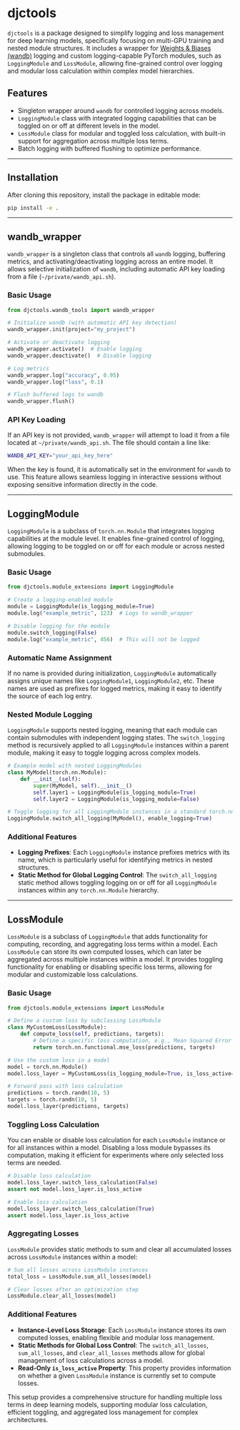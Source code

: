 

# djctools

`djctools` is a package designed to simplify logging and loss management for deep learning models, specifically focusing on multi-GPU training and nested module structures. It includes a wrapper for [Weights & Biases (wandb)](https://wandb.ai/) logging and custom logging-capable PyTorch modules, such as `LoggingModule` and `LossModule`, allowing fine-grained control over logging and modular loss calculation within complex model hierarchies.

## Features

- Singleton wrapper around `wandb` for controlled logging across models.
- `LoggingModule` class with integrated logging capabilities that can be toggled on or off at different levels in the model.
- `LossModule` class for modular and toggled loss calculation, with built-in support for aggregation across multiple loss terms.
- Batch logging with buffered flushing to optimize performance.

---

## Installation

After cloning this repository, install the package in editable mode:

```bash
pip install -e .
```

---

## wandb_wrapper

`wandb_wrapper` is a singleton class that controls all `wandb` logging, buffering metrics, and activating/deactivating logging across an entire model. It allows selective initialization of `wandb`, including automatic API key loading from a file (`~/private/wandb_api.sh`).

### Basic Usage

```python
from djctools.wandb_tools import wandb_wrapper

# Initialize wandb (with automatic API key detection)
wandb_wrapper.init(project="my_project")

# Activate or deactivate logging
wandb_wrapper.activate()  # Enable logging
wandb_wrapper.deactivate()  # Disable logging

# Log metrics
wandb_wrapper.log("accuracy", 0.95)
wandb_wrapper.log("loss", 0.1)

# Flush buffered logs to wandb
wandb_wrapper.flush()
```

### API Key Loading

If an API key is not provided, `wandb_wrapper` will attempt to load it from a file located at `~/private/wandb_api.sh`. The file should contain a line like:

```bash
WANDB_API_KEY="your_api_key_here"
```

When the key is found, it is automatically set in the environment for `wandb` to use. This feature allows seamless logging in interactive sessions without exposing sensitive information directly in the code.

---

## LoggingModule

`LoggingModule` is a subclass of `torch.nn.Module` that integrates logging capabilities at the module level. It enables fine-grained control of logging, allowing logging to be toggled on or off for each module or across nested submodules.

### Basic Usage

```python
from djctools.module_extensions import LoggingModule

# Create a logging-enabled module
module = LoggingModule(is_logging_module=True)
module.log("example_metric", 123)  # Logs to wandb_wrapper

# Disable logging for the module
module.switch_logging(False)
module.log("example_metric", 456)  # This will not be logged
```

### Automatic Name Assignment

If no name is provided during initialization, `LoggingModule` automatically assigns unique names like `LoggingModule1`, `LoggingModule2`, etc. These names are used as prefixes for logged metrics, making it easy to identify the source of each log entry.

### Nested Module Logging

`LoggingModule` supports nested logging, meaning that each module can contain submodules with independent logging states. The `switch_logging` method is recursively applied to all `LoggingModule` instances within a parent module, making it easy to toggle logging across complex models.

```python
# Example model with nested LoggingModules
class MyModel(torch.nn.Module):
    def __init__(self):
        super(MyModel, self).__init__()
        self.layer1 = LoggingModule(is_logging_module=True)
        self.layer2 = LoggingModule(is_logging_module=False)

# Toggle logging for all LoggingModule instances in a standard torch.nn.Module
LoggingModule.switch_all_logging(MyModel(), enable_logging=True)
```

### Additional Features

- **Logging Prefixes**: Each `LoggingModule` instance prefixes metrics with its name, which is particularly useful for identifying metrics in nested structures.
- **Static Method for Global Logging Control**: The `switch_all_logging` static method allows toggling logging on or off for all `LoggingModule` instances within any `torch.nn.Module` hierarchy.

---

## LossModule

`LossModule` is a subclass of `LoggingModule` that adds functionality for computing, recording, and aggregating loss terms within a model. Each `LossModule` can store its own computed losses, which can later be aggregated across multiple instances within a model. It provides toggling functionality for enabling or disabling specific loss terms, allowing for modular and customizable loss calculations.

### Basic Usage

```python
from djctools.module_extensions import LossModule

# Define a custom loss by subclassing LossModule
class MyCustomLoss(LossModule):
    def compute_loss(self, predictions, targets):
        # Define a specific loss computation, e.g., Mean Squared Error
        return torch.nn.functional.mse_loss(predictions, targets)

# Use the custom loss in a model
model = torch.nn.Module()
model.loss_layer = MyCustomLoss(is_logging_module=True, is_loss_active=True)

# Forward pass with loss calculation
predictions = torch.randn(10, 5)
targets = torch.randn(10, 5)
model.loss_layer(predictions, targets)
```

### Toggling Loss Calculation

You can enable or disable loss calculation for each `LossModule` instance or for all instances within a model. Disabling a loss module bypasses its computation, making it efficient for experiments where only selected loss terms are needed.

```python
# Disable loss calculation
model.loss_layer.switch_loss_calculation(False)
assert not model.loss_layer.is_loss_active

# Enable loss calculation
model.loss_layer.switch_loss_calculation(True)
assert model.loss_layer.is_loss_active
```

### Aggregating Losses

`LossModule` provides static methods to sum and clear all accumulated losses across `LossModule` instances within a model:

```python
# Sum all losses across LossModule instances
total_loss = LossModule.sum_all_losses(model)

# Clear losses after an optimization step
LossModule.clear_all_losses(model)
```

### Additional Features

- **Instance-Level Loss Storage**: Each `LossModule` instance stores its own computed losses, enabling flexible and modular loss management.
- **Static Methods for Global Loss Control**: The `switch_all_losses`, `sum_all_losses`, and `clear_all_losses` methods allow for global management of loss calculations across a model.
- **Read-Only `is_loss_active` Property**: This property provides information on whether a given `LossModule` instance is currently set to compute losses.

This setup provides a comprehensive structure for handling multiple loss terms in deep learning models, supporting modular loss calculation, efficient toggling, and aggregated loss management for complex architectures.
